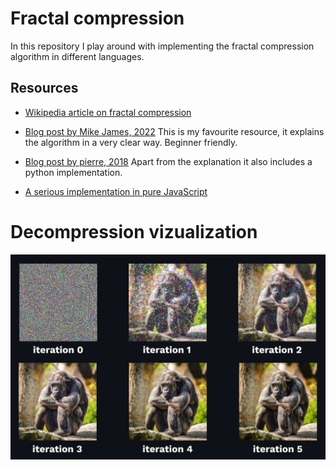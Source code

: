# Fractal compression

In this repository I play around with implementing the fractal compression algorithm in different languages.

## Resources

- [Wikipedia article on fractal compression](https://en.wikipedia.org/wiki/Fractal_compression)

- [Blog post by Mike James, 2022](https://www.i-programmer.info/babbages-bag/482-fractal-image-compression.html) This is my favourite resource, it explains the algorithm in a very clear way. Beginner friendly.

- [Blog post by pierre, 2018](https://pvigier.github.io/2018/05/14/fractal-image-compression.html) Apart from the explanation it also includes a python implementation.
- [A serious implementation in pure JavaScript](https://github.com/heikkipora/js-fractal-compression)

# Decompression vizualization

![decompression.jpg](examples/decompression.jpg)
